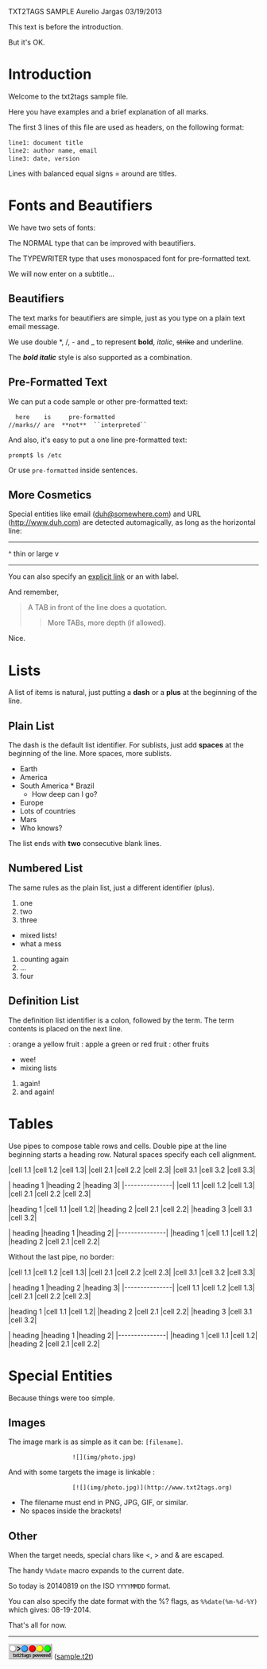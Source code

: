 TXT2TAGS SAMPLE
Aurelio Jargas
03/19/2013


This text is before the introduction.

But it's OK.

# Introduction 

Welcome to the txt2tags sample file.

Here you have examples and a brief explanation of all
marks.

The first 3 lines of this file are used as headers,
on the following format:

    line1: document title
    line2: author name, email
    line3: date, version

Lines with balanced equal signs = around are titles.

# Fonts and Beautifiers 

We have two sets of fonts:

The NORMAL type that can be improved with beautifiers.

The TYPEWRITER type that uses monospaced font for
pre-formatted text.

We will now enter on a subtitle...

## Beautifiers 

The text marks for beautifiers are simple, just as you
type on a plain text email message.

We use double *, /, - and _ to represent **bold**,
*italic*, ~~strike~~ and underline.

The ***bold italic*** style is also supported as a
combination.

## Pre-Formatted Text 

We can put a code sample or other pre-formatted text:

      here    is     pre-formatted
    //marks// are  **not**  ``interpreted``

And also, it's easy to put a one line pre-formatted
text:

    prompt$ ls /etc

Or use `pre-formatted` inside sentences.

## More Cosmetics 

Special entities like email (duh@somewhere.com) and
URL (http://www.duh.com) are detected automagically,
as long as the horizontal line:

---

^ thin or large v

---

You can also specify an [explicit link](http://duh.org)
or an  with label.

And remember,

> A TAB in front of the line does a quotation.
> > More TABs, more depth (if allowed).

Nice.

# Lists 

A list of items is natural, just putting a **dash** or
a **plus** at the beginning of the line.

## Plain List 

The dash is the default list identifier. For sublists,
just add **spaces** at the beginning of the line. More
spaces, more sublists.

 * Earth
  * America
   * South America
    * Brazil
     * How deep can I go?
  * Europe
   * Lots of countries
 * Mars
  * Who knows?

The list ends with **two** consecutive blank lines.

## Numbered List 

The same rules as the plain list, just a different
identifier (plus).

1. one
1. two
1. three
  * mixed lists!
  * what a mess
1. counting again
1. ...
1. four

## Definition List 

The definition list identifier is a colon, followed by
the term. The term contents is placed on the next line.

: orange
a yellow fruit
: apple
a green or red fruit
: other fruits
  * wee!
  * mixing lists
1. again!
1. and again!

# Tables 

Use pipes to compose table rows and cells.
Double pipe at the line beginning starts a heading row.
Natural spaces specify each cell alignment.

|cell 1.1 |cell 1.2 |cell 1.3|
|cell 2.1 |cell 2.2 |cell 2.3|
|cell 3.1 |cell 3.2 |cell 3.3|

| heading 1 |heading 2 |heading 3|
|---------------|
|cell 1.1 |cell 1.2 |cell 1.3|
|cell 2.1 |cell 2.2 |cell 2.3|

|heading 1 |cell 1.1 |cell 1.2|
|heading 2 |cell 2.1 |cell 2.2|
|heading 3 |cell 3.1 |cell 3.2|

| heading |heading 1 |heading 2|
|---------------|
|heading 1 |cell 1.1 |cell 1.2|
|heading 2 |cell 2.1 |cell 2.2|

Without the last pipe, no border:

|cell 1.1 |cell 1.2 |cell 1.3|
|cell 2.1 |cell 2.2 |cell 2.3|
|cell 3.1 |cell 3.2 |cell 3.3|

| heading 1 |heading 2 |heading 3|
|---------------|
|cell 1.1 |cell 1.2 |cell 1.3|
|cell 2.1 |cell 2.2 |cell 2.3|

|heading 1 |cell 1.1 |cell 1.2|
|heading 2 |cell 2.1 |cell 2.2|
|heading 3 |cell 3.1 |cell 3.2|

| heading |heading 1 |heading 2|
|---------------|
|heading 1 |cell 1.1 |cell 1.2|
|heading 2 |cell 2.1 |cell 2.2|

# Special Entities 

Because things were too simple.

## Images 

The image mark is as simple as it can be: `[filename]`.

                      ![](img/photo.jpg)  

And with some targets the image is linkable :

                      [![](img/photo.jpg)](http://www.txt2tags.org)  

 * The filename must end in PNG, JPG, GIF, or similar.
 * No spaces inside the brackets!

## Other 

When the target needs, special chars like <, > and &
are escaped.

The handy `%%date` macro expands to the current date.

So today is 20140819 on the ISO `YYYYMMDD` format.

You can also specify the date format with the %? flags,
as `%%date(%m-%d-%Y)` which gives: 08-19-2014.

That's all for now.

---

![](img/t2tpowered.png) ([sample.t2t](sample.t2t))


